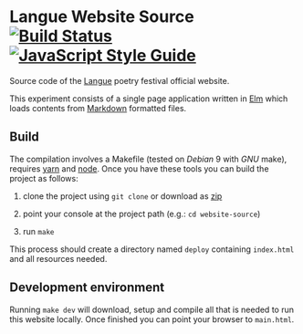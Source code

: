 # Langue Website Source [![Build Status](https://travis-ci.org/langue-festival/website-source.svg?branch=master)](https://travis-ci.org/langue-festival/website-source) [![JavaScript Style Guide](https://img.shields.io/badge/code_style-standard-brightgreen.svg)](https://standardjs.com)

Source code of the [Langue](http://www.languefestival.it) poetry festival official website.

This experiment consists of a single page application written in [Elm](http://elm-lang.org) which loads contents from [Markdown](https://daringfireball.net/projects/markdown) formatted files.

## Build

The compilation involves a Makefile (tested on *Debian* 9 with *GNU* make), requires [yarn](https://yarnpkg.com) and [node](https://nodejs.org).
Once you have these tools you can build the project as follows:

1. clone the project using `git clone` or download as [zip](https://github.com/langue-festival/website-source/archive/master.zip)

2. point your console at the project path (e.g.: `cd website-source`)

3. run `make`

This process should create a directory named `deploy` containing `index.html` and all resources needed.

## Development environment

Running `make dev` will download, setup and compile all that is needed to run this website locally. Once finished you can point your browser to `main.html`.
